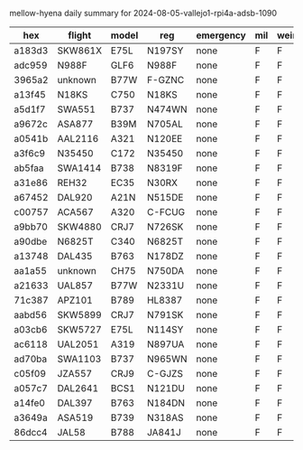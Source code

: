 mellow-hyena daily summary for 2024-08-05-vallejo1-rpi4a-adsb-1090

|hex|flight|model|reg|emergency|mil|weirdo|
|--|--|--|--|--|--|--|
|a183d3|SKW861X|E75L|N197SY|none|F|F|
|adc959|N988F|GLF6|N988F|none|F|F|
|3965a2|unknown|B77W|F-GZNC|none|F|F|
|a13f45|N18KS|C750|N18KS|none|F|F|
|a5d1f7|SWA551|B737|N474WN|none|F|F|
|a9672c|ASA877|B39M|N705AL|none|F|F|
|a0541b|AAL2116|A321|N120EE|none|F|F|
|a3f6c9|N35450|C172|N35450|none|F|F|
|ab5faa|SWA1414|B738|N8319F|none|F|F|
|a31e86|REH32|EC35|N30RX|none|F|F|
|a67452|DAL920|A21N|N515DE|none|F|F|
|c00757|ACA567|A320|C-FCUG|none|F|F|
|a9bb70|SKW4880|CRJ7|N726SK|none|F|F|
|a90dbe|N6825T|C340|N6825T|none|F|F|
|a13748|DAL435|B763|N178DZ|none|F|F|
|aa1a55|unknown|CH75|N750DA|none|F|F|
|a21633|UAL857|B77W|N2331U|none|F|F|
|71c387|APZ101|B789|HL8387|none|F|F|
|aabd56|SKW5899|CRJ7|N791SK|none|F|F|
|a03cb6|SKW5727|E75L|N114SY|none|F|F|
|ac6118|UAL2051|A319|N897UA|none|F|F|
|ad70ba|SWA1103|B737|N965WN|none|F|F|
|c05f09|JZA557|CRJ9|C-GJZS|none|F|F|
|a057c7|DAL2641|BCS1|N121DU|none|F|F|
|a14fe0|DAL397|B763|N184DN|none|F|F|
|a3649a|ASA519|B739|N318AS|none|F|F|
|86dcc4|JAL58|B788|JA841J|none|F|F|
